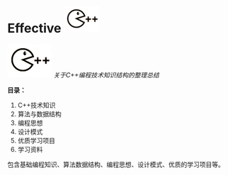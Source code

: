 # Effective <img src="/Imgs/cpp02.png" width="80"  alt="logo"/> 

<p align="left">  
  <img src="/Imgs/cpp02.png" width="100"  alt="logo"/>    <i>关于C++编程技术知识结构的整理总结</i>
</p>  

**目录：**
1. C++技术知识
2. 算法与数据结构
3. 编程思想
4. 设计模式
5. 优质学习项目
6. 学习资料


包含基础编程知识、算法数据结构、编程思想、设计模式、优质的学习项目等。

